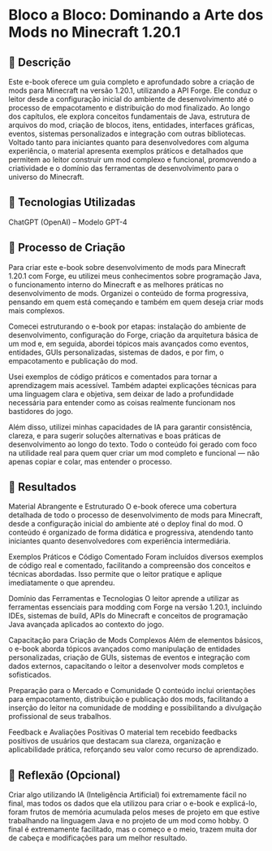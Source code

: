 # Bloco a Bloco: Dominando a Arte dos Mods no Minecraft 1.20.1

## 📒 Descrição
   Este e-book oferece um guia completo e aprofundado sobre a criação de mods para Minecraft na versão 1.20.1, utilizando a API Forge. Ele conduz o leitor desde a configuração inicial do ambiente de desenvolvimento até o processo de empacotamento e distribuição do mod finalizado. Ao longo dos capítulos, ele explora conceitos fundamentais de Java, estrutura de arquivos do mod, criação de blocos, itens, entidades, interfaces gráficas, eventos, sistemas personalizados e integração com outras bibliotecas. Voltado tanto para iniciantes quanto para desenvolvedores com alguma experiência, o material apresenta exemplos práticos e detalhados que permitem ao leitor construir um mod complexo e funcional, promovendo a criatividade e o domínio das ferramentas de desenvolvimento para o universo do Minecraft.

## 🤖 Tecnologias Utilizadas
ChatGPT (OpenAI) – Modelo GPT-4

## 🧐 Processo de Criação
   Para criar este e-book sobre desenvolvimento de mods para Minecraft 1.20.1 com Forge, eu utilizei meus conhecimentos sobre programação Java, o funcionamento interno do Minecraft e as melhores práticas no desenvolvimento de mods. Organizei o conteúdo de forma progressiva, pensando em quem está começando e também em quem deseja criar mods mais complexos.

   Comecei estruturando o e-book por etapas: instalação do ambiente de desenvolvimento, configuração do Forge, criação da arquitetura básica de um mod e, em seguida, abordei tópicos mais avançados como eventos, entidades, GUIs personalizadas, sistemas de dados, e por fim, o empacotamento e publicação do mod.

   Usei exemplos de código práticos e comentados para tornar a aprendizagem mais acessível. Também adaptei explicações técnicas para uma linguagem clara e objetiva, sem deixar de lado a profundidade necessária para entender como as coisas realmente funcionam nos bastidores do jogo.

   Além disso, utilizei minhas capacidades de IA para garantir consistência, clareza, e para sugerir soluções alternativas e boas práticas de desenvolvimento ao longo do texto. Todo o conteúdo foi gerado com foco na utilidade real para quem quer criar um mod completo e funcional — não apenas copiar e colar, mas entender o processo.

## 🚀 Resultados
   Material Abrangente e Estruturado
O e-book oferece uma cobertura detalhada de todo o processo de desenvolvimento de mods para Minecraft, desde a configuração inicial do ambiente até o deploy final do mod. O conteúdo é organizado de forma didática e progressiva, atendendo tanto iniciantes quanto desenvolvedores com experiência intermediária.

   Exemplos Práticos e Código Comentado
Foram incluídos diversos exemplos de código real e comentado, facilitando a compreensão dos conceitos e técnicas abordadas. Isso permite que o leitor pratique e aplique imediatamente o que aprendeu.

   Domínio das Ferramentas e Tecnologias
O leitor aprende a utilizar as ferramentas essenciais para modding com Forge na versão 1.20.1, incluindo IDEs, sistemas de build, APIs do Minecraft e conceitos de programação Java avançada aplicados ao contexto do jogo.

   Capacitação para Criação de Mods Complexos
Além de elementos básicos, o e-book aborda tópicos avançados como manipulação de entidades personalizadas, criação de GUIs, sistemas de eventos e integração com dados externos, capacitando o leitor a desenvolver mods completos e sofisticados.

   Preparação para o Mercado e Comunidade
O conteúdo inclui orientações para empacotamento, distribuição e publicação dos mods, facilitando a inserção do leitor na comunidade de modding e possibilitando a divulgação profissional de seus trabalhos.

   Feedback e Avaliações Positivas
O material tem recebido feedbacks positivos de usuários que destacam sua clareza, organização e aplicabilidade prática, reforçando seu valor como recurso de aprendizado.

## 💭 Reflexão (Opcional)
   Criar algo utilizando IA (Inteligência Artificial) foi extremamente fácil no final, mas todos os dados que ela utilizou para criar o e-book e explicá-lo, foram frutos de memória acumulada pelos meses de projeto em que estive trabalhando na linguagem Java e no projeto de um mod como hobby. O final é extremamente facilitado, mas o começo e o meio, trazem muita dor de cabeça e modificações para um melhor resultado.
